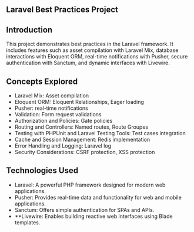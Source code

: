 ## Laravel Best Practices Project

## Introduction
This project demonstrates best practices in the Laravel framework. It includes features such as asset compilation with Laravel Mix, database interactions with Eloquent ORM, real-time notifications with Pusher, secure authentication with Sanctum, and dynamic interfaces with Livewire.

## Concepts Explored
- Laravel Mix: Asset compilation
- Eloquent ORM: Eloquent Relationships, Eager loading
- Pusher: real-time notifications
- Validation: Form request validations
- Authorization and Policies: Gate policies
- Routing and Controllers: Named routes, Route Groupes
- Testing with PHPUnit and Laravel Testing Tools: Test cases integration
- Cache and Session Management: Redis implementation
- Error Handling and Logging: Laravel log
- Security Considerations: CSRF protection, XSS protection

## Technologies Used
- Laravel: A powerful PHP framework designed for modern web applications.
- Pusher: Provides real-time data and functionality for web and mobile applications.
- Sanctum: Offers simple authentication for SPAs and APIs.
- **Livewire: Enables building reactive web interfaces using Blade templates.
